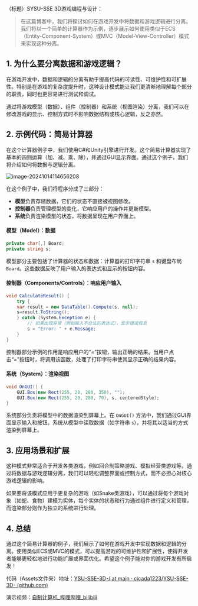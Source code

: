（标题）SYSU-SSE 3D游戏编程与设计：

> 在这篇博客中，我们将探讨如何在游戏开发中将数据和游戏逻辑进行分离。我们将以一个简单的计算器作为示例，逐步展示如何使用类似于ECS（Entity-Component-System）或MVC（Model-View-Controller）模式来实现这种分离。

## 1. 为什么要分离数据和游戏逻辑？
在游戏开发中，数据和逻辑的分离有助于提高代码的可读性、可维护性和可扩展性。特别是在游戏的复杂度提升时，这种设计模式能让我们更清晰地理解每个部分的职责，同时也更容易进行测试和调试。

通过将游戏模型（数据）、组件（控制器）和系统（视图渲染）分离，我们可以在修改游戏的显示、控制方式时不影响数据结构或核心逻辑，反之亦然。

## 2. 示例代码：简易计算器
在这个计算器例子中，我们使用C#和Unity引擎进行开发。这个简易计算器实现了基本的四则运算（加、减、乘、除），并通过GUI显示界面。通过这个例子，我们将介绍如何将数据与逻辑分离。

![image-20241014114656208](../../../AppData/Roaming/Typora/typora-user-images/image-20241014114656208.png)

在这个例子中，我们将程序分成了三部分：

- **模型**负责存储数据，它们的状态不直接被视图修改。
- **控制器**负责管理模型的变化，它响应用户的操作并更新模型。
- **系统**负责渲染模型的状态，将数据呈现在用户界面上。

####  模型（Model）：数据
```csharp
private char[,] Board;
private string s;
```
模型部分主要包括了计算器的状态和数据：计算器的打印字符串 `s` 和键盘布局 `Board`。这些数据反映了用户输入的表达式和显示的按钮内容。

#### 控制器（Components/Controls）：响应用户输入
```csharp
void CalculateResult() {
    try {
    var result = new DataTable().Compute(s, null);
    s=result.ToString();
    } catch (System.Exception e) {
        // 如果出现异常（例如输入不合法的表达式），显示错误信息
        s = "Error: " + e.Message;
    }
}
```
控制器部分示例的作用是响应用户的“=”按钮，输出正确的结果。当用户点击“=”按钮时，将调用该函数，处理了打印字符串使其显示正确的结果内容。

#### 系统（System）：渲染视图
```csharp
void OnGUI() {
    GUI.Box(new Rect(255, 20, 280, 350), "");
    GUI.Box(new Rect(255, 20, 280, 70), s, centeredStyle);
}
```
系统部分负责将模型中的数据渲染到屏幕上。在 `OnGUI()` 方法中，我们通过GUI界面显示输入和按钮。系统从模型中读取数据（如字符串 `s`），并将其以适当的方式渲染到屏幕上。



## 3. 应用场景和扩展
这种模式非常适合于开发各类游戏，例如回合制策略游戏、模拟经营类游戏等。通过将数据与游戏逻辑分离，我们可以轻松调整界面或控制方式，而不必担心对核心游戏逻辑的影响。

如果要将该模式应用于更复杂的游戏（如Snake类游戏），可以通过将每个游戏对象（如蛇、食物）建模为实体，每个实体的状态和行为通过组件进行定义和管理，而渲染部分则作为独立的系统进行处理。

## 4. 总结
通过这个简易计算器的例子，我们展示了如何在游戏开发中实现数据和逻辑的分离。使用类似ECS或MVC的模式，可以提高游戏的可维护性和扩展性，使得开发者能够更轻松地进行功能扩展或界面优化。希望这个例子能对你的游戏开发有所启发！

代码（Assets文件夹）地址：[YSU-SSE-3D-/ at main · cicada1223/YSU-SSE-3D- (github.com)](https://github.com/cicada1223/YSU-SSE-3D-/tree/main)

演示视频：[自制计算机_哔哩哔哩_bilibili](https://www.bilibili.com/video/BV12RmGY6Ege/?spm_id_from=333.999.0.0&vd_source=b5e5b58df5584430b5f5e1c8be8669a6)